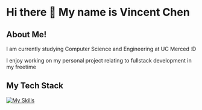 <h1> Hi there 👋 My name is Vincent Chen </h1>

## About Me!
<p> I am currently studying Computer Science and Engineering at UC Merced :D</p>
<p> I enjoy working on my personal project relating to fullstack development in my freetime </p>

## My Tech Stack
[![My Skills](https://skillicons.dev/icons?i=js,html,css,react,python,mongo,express,nodejs,tailwind,cpp)](https://skillicons.dev)
<!--
**Vchen7629/Vchen7629** is a ✨ _special_ ✨ repository because its `README.md` (this file) appears on your GitHub profile.

Here are some ideas to get you started:

- 🔭 I’m currently working on ...
- 🌱 I’m currently learning ...
- 👯 I’m looking to collaborate on ...
- 🤔 I’m looking for help with ...
- 💬 Ask me about ...
- 📫 How to reach me: ...
- 😄 Pronouns: ...
- ⚡ Fun fact: ...
-->
